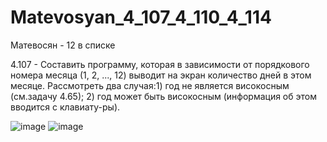 # Matevosyan_4_107_4_110_4_114

Матевосян - 12 в списке


4.107    -      Составить программу, которая в зависимости от порядкового номера месяца (1,  2, ..., 12) выводит на экран количество дней в этом месяце. Рассмотреть два случая:1) год не является високосным (см.задачу 4.65); 2) год может быть високосным (информация об этом вводится с клавиату-ры).


![image](https://user-images.githubusercontent.com/113889057/197563485-df8768df-05d5-401c-bf01-d89bd1158c6f.png)
![image](https://user-images.githubusercontent.com/113889057/197563600-958661bc-256c-4163-8353-e6b00fa4b58d.png)
